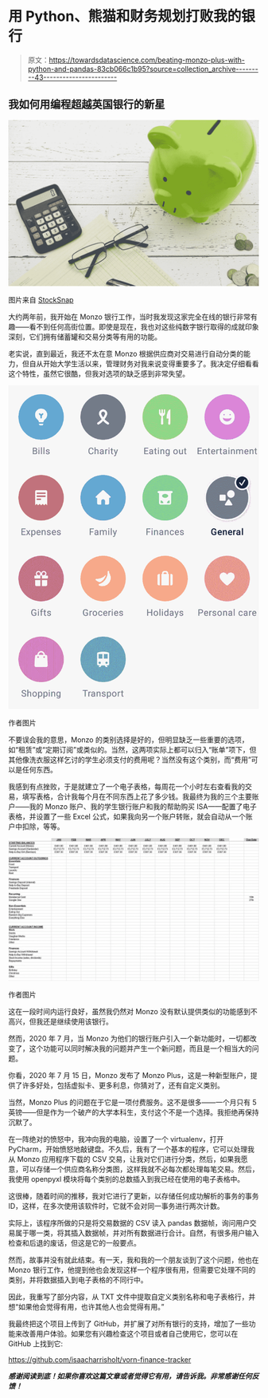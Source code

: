 # 用 Python、熊猫和财务规划打败我的银行

> 原文：<https://towardsdatascience.com/beating-monzo-plus-with-python-and-pandas-83cb066c1b95?source=collection_archive---------43----------------------->

## 我如何用编程超越英国银行的新星

![](img/3633224af8ca8e002dc12b28b2d63b42.png)

图片来自 [StockSnap](https://stocksnap.io)

大约两年前，我开始在 Monzo 银行工作，当时我发现这家完全在线的银行非常有趣——看不到任何高街位置。即使是现在，我也对这些纯数字银行取得的成就印象深刻，它们拥有储蓄罐和交易分类等有用的功能。

老实说，直到最近，我还不太在意 Monzo 根据供应商对交易进行自动分类的能力，但自从开始大学生活以来，管理财务对我来说变得重要多了。我决定仔细看看这个特性，虽然它很酷，但我对选项的缺乏感到非常失望。

![](img/5694eac7d8fc95b05ce7f5479c143f48.png)

作者图片

不要误会我的意思，Monzo 的类别选择是好的，但明显缺乏一些重要的选项，如“租赁”或“定期订阅”或类似的。当然，这两项实际上都可以归入“账单”项下，但其他像洗衣服这样乞讨的学生必须支付的费用呢？当然没有这个类别，而“费用”可以是任何东西。

我感到有点挫败，于是就建立了一个电子表格，每周花一个小时左右查看我的交易，填写表格，合计我每个月在不同东西上花了多少钱。我最终为我的三个主要账户——我的 Monzo 账户、我的学生银行账户和我的帮助购买 ISA——配置了电子表格，并设置了一些 Excel 公式，如果我向另一个账户转账，就会自动从一个账户中扣除，等等。

![](img/ddec7942b6d840c7ac23e5e975a59bf2.png)

作者图片

这在一段时间内运行良好，虽然我仍然对 Monzo 没有默认提供类似的功能感到不高兴，但我还是继续使用该银行。

然而，2020 年 7 月，当 Monzo 为他们的银行账户引入一个新功能时，一切都改变了，这个功能可以同时解决我的问题并产生一个新问题，而且是一个相当大的问题。

你看，2020 年 7 月 15 日，Monzo 发布了 Monzo Plus，这是一种新型账户，提供了许多好处，包括虚拟卡、更多利息，你猜对了，还有自定义类别。

当然，Monzo Plus 的问题在于它是一项付费服务。这不是很多——一个月只有 5 英镑——但是作为一个破产的大学本科生，支付这个不是一个选择。我拒绝再保持沉默了。

在一阵绝对的愤怒中，我冲向我的电脑，设置了一个 virtualenv，打开 PyCharm，开始愤怒地敲键盘。不久后，我有了一个基本的程序，它可以处理我从 Monzo 应用程序下载的 CSV 交易，让我对它们进行分类，然后，如果我愿意，可以存储一个供应商名称分类图，这样我就不必每次都处理每笔交易。然后，我使用 openpyxl 模块将每个类别的总数插入到我已经在使用的电子表格中。

这很棒，随着时间的推移，我对它进行了更新，以存储任何成功解析的事务的事务 ID，这样，在多次使用该软件时，它就不会对同一事务进行两次计数。

实际上，该程序所做的只是将交易数据的 CSV 读入 pandas 数据帧，询问用户交易属于哪一类，将其插入数据帧，并对所有数据进行合计。自然，有很多用户输入检查和后退的废话，但这是它的一般要点。

然而，故事并没有就此结束。有一天，我和我的一个朋友谈到了这个问题，他也在 Monzo 银行工作，他提到他也会发现这样一个程序很有用，但需要它处理不同的类别，并将数据插入到电子表格的不同行中。

因此，我重写了部分内容，从 TXT 文件中提取自定义类别名称和电子表格行，并想“如果他会觉得有用，也许其他人也会觉得有用。”

我最终把这个项目上传到了 GitHub，并扩展了对所有银行的支持，增加了一些功能来改善用户体验。如果您有兴趣检查这个项目或者自己使用它，您可以在 GitHub 上找到它:

<https://github.com/isaacharrisholt/vorn-finance-tracker>  

***感谢阅读到底！如果你喜欢这篇文章或者觉得它有用，请告诉我。非常感谢任何反馈！***